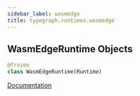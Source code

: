 ```yaml
---
sidebar_label: wasmedge
title: typegraph.runtimes.wasmedge
---
```


## WasmEdgeRuntime Objects

```python
@frozen
class WasmEdgeRuntime(Runtime)
```

[Documentation](https://metatype.dev/docs/reference/runtimes/wasmedge)
